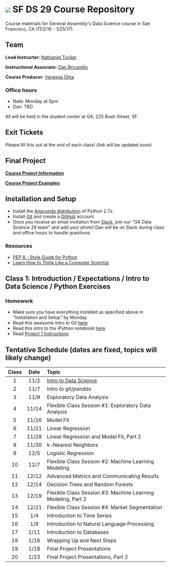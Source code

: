 # ![](https://ga-dash.s3.amazonaws.com/production/assets/logo-9f88ae6c9c3871690e33280fcf557f33.png)  SF DS 29 Course Repository

Course materials for General Assembly's Data Science course in San Francisco, CA (11/2/16 - 1/25/17).

## Team

**Lead Instructor:** [Nathaniel Tucker](http://www.knathanieltucker.com/)

**Instructional Associate:** [Dan Bricarello](http://bricdata.science)

**Course Producer:** [Vanessa Ohta](mailto:vanessa@generalassemb.ly)

### Office hours

* Nate: Monday at 5pm
* Dan: TBD

All will be held in the student center at GA, 225 Bush Street, SF.

## Exit Tickets

Please fill this out at the end of each class! (link will be updated soon)

## Final Project

**[Course Project Information](project.md)**

**[Course Project Examples](project-examples.md)**

## Installation and Setup

* Install the [Anaconda distribution](http://continuum.io/downloads) of Python 2.7x.
* Install [Git](http://git-scm.com/book/en/v2/Getting-Started-Installing-Git) and create a [GitHub](https://github.com/) account.
* Once you receive an email invitation from [Slack](https://gadatascience29.slack.com), join our "GA Data Science 29 team" and add your photo! Dan will be on Slack during class and office hours to handle questions.

### Resources
* [PEP 8 - Style Guide for Python](http://www.python.org/dev/peps/pep-0008)
* [Learn How to Think Like a Computer Scientist](http://interactivepython.org/runestone/static/thinkcspy/toc.html#t-o-c)

## Class 1: Introduction / Expectations / Intro to Data Science / Python Exercises

### Homework
* Make sure you have everything installed as specified above in "Installation and Setup" by Monday
* Read this awesome intro to Git [here](http://www.dataschool.io/tag/git/)
* Read this intro to the iPython notebook [here](http://www.randalolson.com/2012/05/12/a-short-demo-on-how-to-use-ipython-notebook-as-a-research-notebook/)
* Read [Project 1 Instructions](projects/unit-projects/project-1/readme.md)


## Tentative Schedule (dates are fixed, topics will likely change)

| Class | Date | Topic |
|:---:|:---:|:---|
| 1 | 11/2 | [Intro to Data Science](https://github.com/ga-students/ds-sf-29/tree/master/lessons/lesson-01) |
| 2 | 11/7 | Intro to git/_pandas_ |
| 3 | 11/9 | Exploratory Data Analysis |
| 4 | 11/14 | Flexible Class Session #1: Exploratory Data Analysis | 
| 5 | 11/16 | Model Fit |
| 6 | 11/21 | Linear Regression |
| 7 | 11/28 | Linear Regression and Model Fit, Part 2 |
| 8 | 11/30 | k-Nearest Neighbors |
| 9 | 12/5 | Logistic Regression |
| 10 | 12/7 | Flexible Class Session #2: Machine Learning Modeling | 
| 11 | 12/12 | Advanced Metrics and Communicating Results |
| 12 | 12/14 | Decision Trees and Random Forests |
| 13 | 12/19 | Flexible Class Session #3: Machine Learning Modeling, Part 2 |
| 14 | 12/21 | Flexible Class Session #4: Market Segmentation |
| 15 | 1/4 | Introduction to Time Series |
| 16 | 1/9 | Introduction to Natural Language Processing |
| 17 | 1/11 | Introduction to Databases |
| 18 | 1/16 | Wrapping Up and Next Steps |
| 19 | 1/18 | Final Project Presentations |
| 20 | 1/23 | Final Project Presentations, Part 2 |
